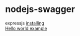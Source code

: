 # nodejs-swagger

expressjs [installing](https://expressjs.com/en/starter/installing.html)  
[Hello world example](https://expressjs.com/en/starter/hello-world.html)  